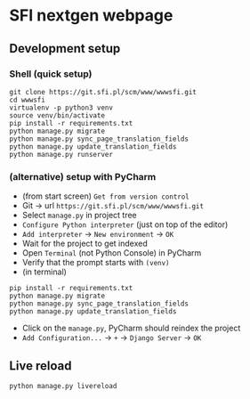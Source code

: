 # SFI nextgen webpage

## Development setup
### Shell (quick setup)
```shell script
git clone https://git.sfi.pl/scm/www/wwwsfi.git
cd wwwsfi
virtualenv -p python3 venv
source venv/bin/activate
pip install -r requirements.txt
python manage.py migrate
python manage.py sync_page_translation_fields
python manage.py update_translation_fields
python manage.py runserver
```
### (alternative) setup with PyCharm
* (from start screen) `Get from version control`
* Git -> url `https://git.sfi.pl/scm/www/wwwsfi.git`
* Select `manage.py` in project tree
* `Configure Python interpreter` (just on top of the editor)
* `Add interpreter` -> `New environment` -> `OK`
* Wait for the project to get indexed
* Open `Terminal` (not Python Console) in PyCharm
* Verify that the prompt starts with `(venv)`
* (in terminal)
```shell script
pip install -r requirements.txt
python manage.py migrate
python manage.py sync_page_translation_fields
python manage.py update_translation_fields
```
* Click on the `manage.py`, PyCharm should reindex the project
* `Add Configuration...` -> `+` -> `Django Server` -> `OK`

## Live reload
```shell script
python manage.py livereload
```

